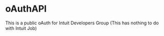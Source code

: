 # oAuthAPI
This is a public oAuth for Intuit Developers Group (This has nothing to do with Intuit Job)
